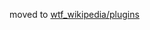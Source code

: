 
moved to [wtf_wikipedia/plugins](https://github.com/spencermountain/wtf_wikipedia/tree/master/plugins/markdown)
